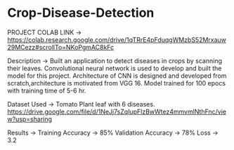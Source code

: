 # Crop-Disease-Detection

PROJECT COLAB LINK -> https://colab.research.google.com/drive/1qTRrE4pFduqgWMzbS52Mrxauw29MCezz#scrollTo=NKoPgmAC8kFc

Description -> 
Built an application to detect diseases in crops by scanning their leaves. 
Convolutional neural network is used to develop and built the model for this project.
Architecture of CNN is designed and developed from scratch,architecture is motivated from VGG 16.
Model trained for 100 epocs with training time of 5-6 hr.

Dataset Used -> 
Tomato Plant leaf with 6 diseases.
https://drive.google.com/file/d/1NeJj7sZqIupFlzBwWtez4mmvmlNthFnc/view?usp=sharing

Results ->
Training Accuracy -> 85%
Validation Accuracy -> 78%
Loss -> 3.2

